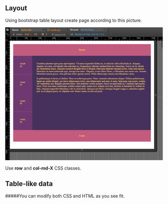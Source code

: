 ## Layout
Using bootstrap table layout create page according to this picture.  

![img](result.png)  

Use **row** and **col-md-X** CSS classes.

## Table-like data



#####You can modify both CSS and HTML as you see fit.

